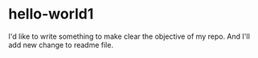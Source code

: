 # hello-world1

I'd like to write something to make clear the objective of my repo.
And I'll add new change to readme file.
